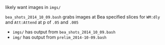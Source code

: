 likely want images in `imgs/`

`bea_shots_2014_10_09.bash` grabs images at Bea specified slices for `WM:dly` and `Att:Attend` at p of `.05` and `.005`

* `imgs/` has output from `bea_shots_2014_10_09.bash`
* `img/`  has output from `prelim_2014-10-09.bash`
